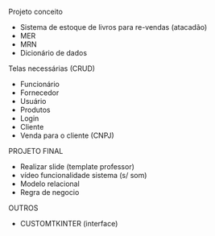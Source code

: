 

Projeto conceito

- Sistema de estoque de livros para re-vendas (atacadão)
- MER
- MRN
- Dicionário de dados

Telas necessárias (CRUD)

- Funcionário
- Fornecedor
- Usuário
- Produtos
- Login
- Cliente
- Venda para o cliente (CNPJ)

PROJETO FINAL

- Realizar slide (template professor)
- vídeo funcionalidade sistema (s/ som)
- Modelo relacional
- Regra de negocio


OUTROS

- CUSTOMTKINTER (interface)